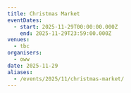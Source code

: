 ```yaml
---
title: Christmas Market
eventDates:
  - start: 2025-11-29T00:00:00.000Z
    end: 2025-11-29T23:59:00.000Z
venues:
  - tbc
organisers:
  - oww
date: 2025-11-29
aliases:
  - /events/2025/11/christmas-market/
---
```


